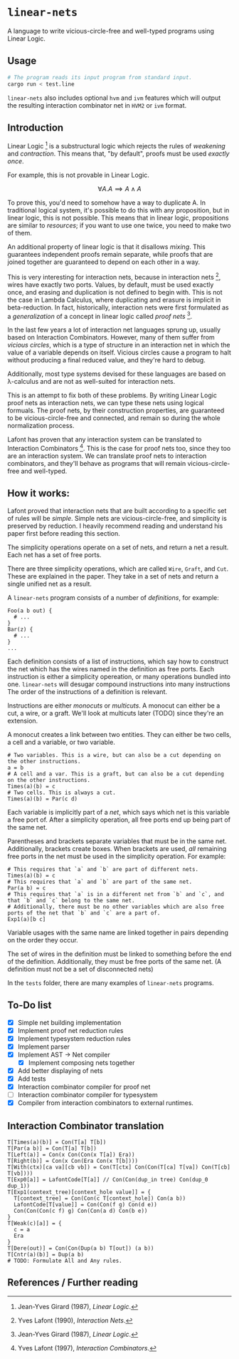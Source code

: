 # `linear-nets`

A language to write vicious-circle-free and well-typed programs using Linear Logic.

## Usage

```sh
# The program reads its input program from standard input.
cargo run < test.line
```

`linear-nets` also includes optional `hvm` and `ivm` features which will output the resulting interaction combinator net in `HVM2` or `ivm` format.

## Introduction

Linear Logic [^1] is a substructural logic which rejects the rules of _weakening_ and _contraction_. This means that, "by default", proofs must be used _exactly once_.

For example, this is not provable in Linear Logic.

$$ \forall A . A \implies A \land A $$

To prove this, you'd need to somehow have a way to duplicate A. In traditional logical system, it's possible to do this with any proposition, but in linear logic, this is not possible. This means that in linear logic, propositions are similar to _resources_; if you want to use one twice, you need to make two of them.

An additional property of linear logic is that it disallows _mixing_. This guarantees independent proofs remain separate, while proofs that are joined together are guaranteed to depend on each other in a way.

This is very interesting for interaction nets, because in interaction nets [^2], wires have exactly two ports. Values, by default, must be used exactly once, and erasing and duplication is not defined to begin with. This is not the case in Lambda Calculus, where duplicating and erasure is implicit in beta-reduction. In fact, historically, interaction nets were first formulated as a _generalization_ of a concept in linear logic called _proof nets_ [^1].

In the last few years a lot of interaction net languages sprung up, usually based on Interaction Combinators. However, many of them suffer from _vicious circles_, which is a type of structure in an interaction net in which the value of a variable depends on itself. Vicious circles cause a program to halt without producing a final reduced value, and they're hard to debug.

Additionally, most type systems devised for these languages are based on λ-calculus and are not as well-suited for interaction nets.

This is an attempt to fix both of these problems. By writing Linear Logic proof nets as interaction nets, we can type these nets using logical formuals. The proof nets, by their construction properties, are guaranteed to be vicious-circle-free and connected, and remain so during the whole normalization process.

Lafont has proven that any interaction system can be translated to Interaction Combinators [^3]. This is the case for proof nets too, since they too are an interaction system. We can translate proof nets to interaction combinators, and they'll behave as programs that will remain vicious-circle-free and well-typed.

## How it works:

Lafont proved that interaction nets that are built according to a specific set of rules will be _simple_. Simple nets are vicious-circle-free, and simplicity is preserved by reduction. I heavily recommend reading and understand his paper first before reading this section.

The simplicity operations operate on a set of nets, and return a net a result. Each net has a set of free ports.

There are three simplicity operations, which are called `Wire`, `Graft`, and `Cut`. These are explained in the paper. They take in a set of nets and return a single unified net as a result.

A `linear-nets` program consists of a number of _definitions_, for example:
```
Foo(a b out) {
  # ...
}
Bar(z) {
  # ...
}
...
```

Each definition consists of a list of instructions, which say how to construct the net which has the wires named in the definition as free ports. Each instruction is either a simplicity opereation, or many operations bundled into one. `linear-nets` will desugar compound instructions into many instructions The order of the instructions of a definition is relevant.

Instructions are either _monocuts_ or _multicuts_. A monocut can either be a cut, a wire, or a graft. We'll look at multicuts later (TODO) since they're an extension.

A monocut creates a link between two entities. They can either be two cells, a cell and a variable, or two variable.

```
# Two variables. This is a wire, but can also be a cut depending on the other instructions.
a = b
# A cell and a var. This is a graft, but can also be a cut depending on the other instructions.
Times(a)(b) = c
# Two cells. This is always a cut.
Times(a)(b) = Par(c d)
```

Each variable is implicitly part of a _net_, which says which net is this variable a free port of. After a simplicity operation, all free ports end up being part of the same net.

Parentheses and brackets separate variables that must be in the same net. Additionally, brackets create boxes. When brackets are used, _all_ remaining free ports in the net must be used in the simplicity operation.
For example:
```
# This requires that `a` and `b` are part of different nets.
Times(a)(b) = c
# This requires that `a` and `b` are part of the same net.
Par(a b) = c
# This requires that `a` is in a different net from `b` and `c`, and that `b` and `c` belong to the same net.
# Additionally, there must be no other variables which are also free ports of the net that `b` and `c` are a part of.
Exp1(a)[b c]
```

Variable usages with the same name are linked together in pairs depending on the order they occur.

The set of wires in the definition must be linked to something before the end of the definition. Additionally, they must be free ports of the same net. (A definition must not be a set of disconnected nets)

In the `tests` folder, there are many examples of `linear-nets` programs.

## To-Do list

- [X] Simple net building implementation
- [X] Implement proof net reduction rules
- [X] Implement typesystem reduction rules
- [X] Implement parser
- [X] Implement AST -> Net compiler
  - [X] Implement composing nets together
- [X] Add better displaying of nets
- [X] Add tests
- [X] Interaction combinator compiler for proof net
- [ ] Interaction combinator compiler for typesystem
- [X] Compiler from interaction combinators to external runtimes.

## Interaction Combinator translation

```
T[Times(a)(b)] = Con(T[a] T[b])
T[Par(a b)] = Con(T[a] T[b])
T[Left(a)] = Con(x Con(Con(x T[a]) Era))
T[Right(b)] = Con(x Con(Era Con(x T[b])))
T[With(ctx)[ca va][cb vb]) = Con(T[ctx] Con(Con(T[ca] T[va]) Con(T[cb] T[vb])))
T[Exp0[a]] = LafontCode[T[a]] // Con(Con(dup_in tree) Con(dup_0 dup_1))
T[Exp1(context_tree)[context_hole value]] = {
  T[context_tree] = Con(Con(c T[context_hole]) Con(a b))
  LafontCode[T[value]] = Con(Con(f g) Con(d e))
  Con(Con(Con(c f) g) Con(Con(a d) Con(b e))
}
T[Weak(c)[a]] = {
  c = a
  Era
}
T[Dere(out)] = Con(Con(Dup(a b) T[out]) (a b))
T[Cntr(a)(b)] = Dup(a b)
# TODO: Formulate All and Any rules.
```

## References / Further reading

[^1]: Jean-Yves Girard (1987), _Linear Logic_.
[^2]: Yves Lafont (1990), _Interaction Nets_.
[^3]: Yves Lafont (1997), _Interaction Combinators_.
